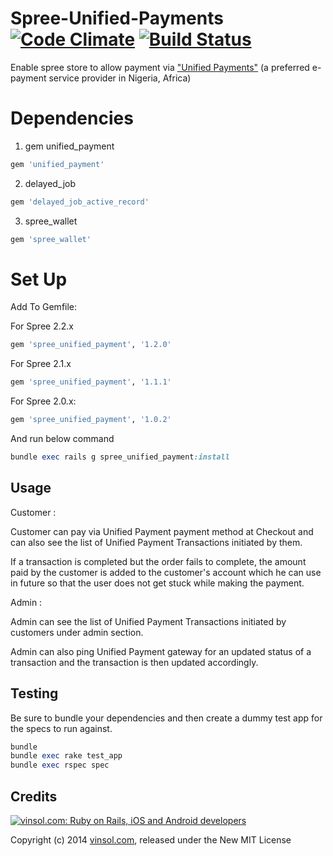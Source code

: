 Spree-Unified-Payments [![Code Climate](https://codeclimate.com/github/vinsol/Spree-Unified-Payments.png)](https://codeclimate.com/github/vinsol/Spree-Unified-Payments) [![Build Status](https://travis-ci.org/vinsol/Spree-Unified-Payments.png?branch=master)](https://travis-ci.org/vinsol/Spree-Unified-Payments)
================
Enable spree store to allow payment via ["Unified Payments"](http://unifiedpaymentsnigeria.com/) (a preferred e-payment service provider in Nigeria, Africa)

Dependencies
================

1) gem unified_payment
```ruby
gem 'unified_payment'
```
2) delayed_job
```ruby
gem 'delayed_job_active_record'
```
3) spree_wallet
```ruby
gem 'spree_wallet'
```

Set Up
================

Add To Gemfile:

For Spree 2.2.x
```ruby
gem 'spree_unified_payment', '1.2.0'
```
For Spree 2.1.x
```ruby
gem 'spree_unified_payment', '1.1.1'
```
For Spree 2.0.x:
```ruby
gem 'spree_unified_payment', '1.0.2'
```

And run below command
```ruby
bundle exec rails g spree_unified_payment:install
```
Usage
---------
Customer :

Customer can pay via Unified Payment payment method at Checkout and can also see the list of Unified Payment Transactions initiated by them.

If a transaction is completed but the order fails to complete, the amount paid by the customer is added to the customer's account which he can use in future so that the user does not get stuck while making the payment.

Admin :

Admin can see the list of Unified Payment Transactions initiated by customers under admin section.

Admin can also ping Unified Payment gateway for an updated status of a transaction and the transaction is then updated accordingly.

Testing
---------
Be sure to bundle your dependencies and then create a dummy test app for the specs to run against.
```ruby
bundle
bundle exec rake test_app
bundle exec rspec spec
```

Credits
-------

[![vinsol.com: Ruby on Rails, iOS and Android developers](http://vinsol.com/vin_logo.png "Ruby on Rails, iOS and Android developers")](http://vinsol.com)

Copyright (c) 2014 [vinsol.com](http://vinsol.com "Ruby on Rails, iOS and Android developers"), released under the New MIT License
